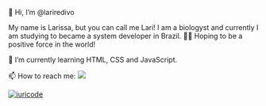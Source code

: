 👋 Hi, I’m @lariredivo

My name is Larissa, but you can call me Lari! I am a biologyst and currently I am studying to became a system developer in Brazil. 👩‍💻 Hoping to be a positive force in the world!
<!-- 👀 I’m interested in ... -->
🌱 I’m currently learning HTML, CSS and JavaScript.

📫 How to reach me:
<a href="https://www.linkedin.com/in/larissa-redivo-126661137/" alt="Linkedin" target="_blank">
  <img src="https://img.shields.io/badge/LinkedIn-0077B5?style=for-the-badge&logo=linkedin&logoColor=white">
</a> 

[![iuricode](https://github-readme-stats.vercel.app/api/top-langs/?username=lariredivo&hide=html&layout=compact&theme=tokyonight)](https://github.com/iuricode/)



<!---
lariredivo/lariredivo is a ✨ special ✨ repository because its `README.md` (this file) appears on your GitHub profile.
You can click the Preview link to take a look at your changes.
--->
